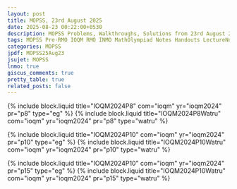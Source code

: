 ```yaml
---
layout: post
title: MOPSS, 23rd August 2025
date: 2025-08-23 00:22:00+0530
description: MOPSS Problems, Walkthroughs, Solutions from 23rd August 2025. Notes for Mathematics Olympiad, IOQM, RMO, INMO. Problem set, Solutions, Questions, Answers, Hints, Walkthroughs, Discussions, Solutions in pdf.
tags: MOPSS Pre-RMO IOQM RMO INMO MathOlympiad Notes Handouts LectureNotes
categories: MOPSS
jpdf: MOPSS25Aug23
jsujet: MOPSS
lnmo: true
giscus_comments: true
pretty_table: true
related_posts: false
---
```


{% include block.liquid title="IOQM2024P8" com="ioqm" yr="ioqm2024" pr="p8" type="eg" %}
{% include block.liquid title="IOQM2024P8Watru" com="ioqm" yr="ioqm2024" pr="p8" type="watru" %}

{% include block.liquid title="IOQM2024P10" com="ioqm" yr="ioqm2024" pr="p10" type="eg" %}
{% include block.liquid title="IOQM2024P10Watru" com="ioqm" yr="ioqm2024" pr="p10" type="watru" %}

{% include block.liquid title="IOQM2024P10" com="ioqm" yr="ioqm2024" pr="p15" type="eg" %}
{% include block.liquid title="IOQM2024P10Watru" com="ioqm" yr="ioqm2024" pr="p15" type="watru" %}
